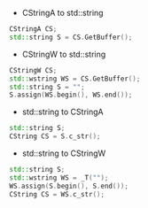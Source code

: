 
* CStringA to std::string
```C++
CStringA CS;
std::string S = CS.GetBuffer();
```

* CStringW to std::string
```C++
CStringW CS;
std::wstring WS = CS.GetBuffer();
std::string S = "";
S.assign(WS.begin(), WS.end());
```

* std::string to CStringA
```C++
std::string S;
CString CS = S.c_str();
```

* std::string to CStringW
```C++
std::string S;
std::wstring WS = _T("");
WS.assign(S.begin(), S.end());
CString CS = WS.c_str();
```

